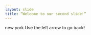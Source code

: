 ```yaml
---
layout: slide
title: “Welcome to our second slide!”
---
```

new york
Use the left arrow to go back!
